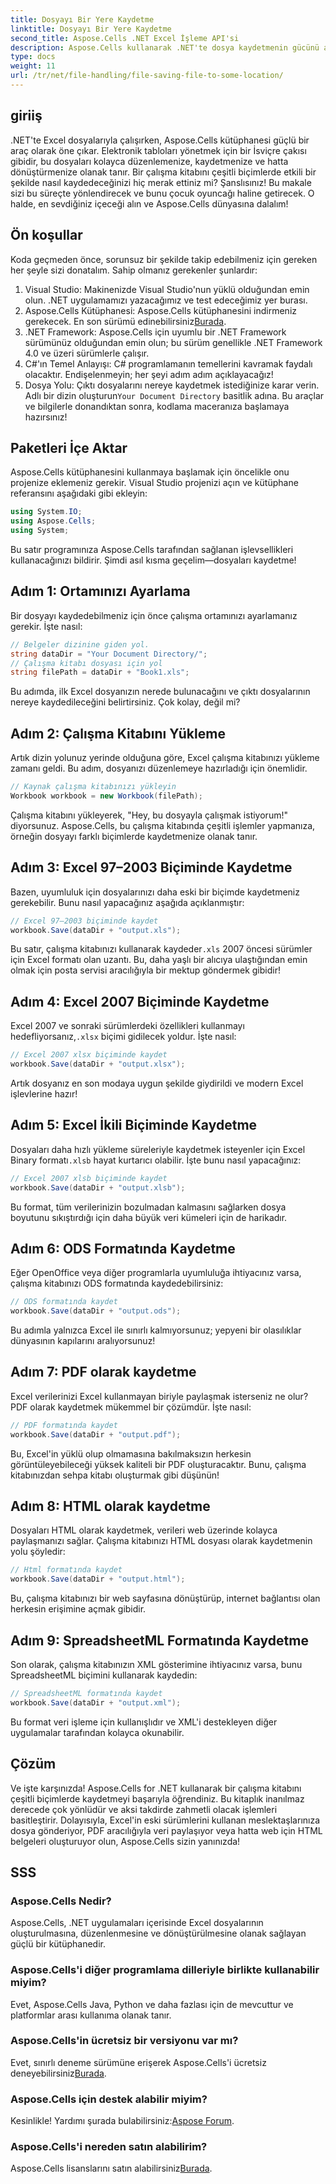```yaml
---
title: Dosyayı Bir Yere Kaydetme
linktitle: Dosyayı Bir Yere Kaydetme
second_title: Aspose.Cells .NET Excel İşleme API'si
description: Aspose.Cells kullanarak .NET'te dosya kaydetmenin gücünü açığa çıkarın. Excel dosyalarını zahmetsizce birden fazla formatta kaydetmeyi öğrenin.
type: docs
weight: 11
url: /tr/net/file-handling/file-saving-file-to-some-location/
---
```

## giriiş
.NET'te Excel dosyalarıyla çalışırken, Aspose.Cells kütüphanesi güçlü bir araç olarak öne çıkar. Elektronik tabloları yönetmek için bir İsviçre çakısı gibidir, bu dosyaları kolayca düzenlemenize, kaydetmenize ve hatta dönüştürmenize olanak tanır. Bir çalışma kitabını çeşitli biçimlerde etkili bir şekilde nasıl kaydedeceğinizi hiç merak ettiniz mi? Şanslısınız! Bu makale sizi bu süreçte yönlendirecek ve bunu çocuk oyuncağı haline getirecek. O halde, en sevdiğiniz içeceği alın ve Aspose.Cells dünyasına dalalım!
## Ön koşullar
Koda geçmeden önce, sorunsuz bir şekilde takip edebilmeniz için gereken her şeyle sizi donatalım. Sahip olmanız gerekenler şunlardır:
1. Visual Studio: Makinenizde Visual Studio'nun yüklü olduğundan emin olun. .NET uygulamamızı yazacağımız ve test edeceğimiz yer burası.
2.  Aspose.Cells Kütüphanesi: Aspose.Cells kütüphanesini indirmeniz gerekecek. En son sürümü edinebilirsiniz[Burada](https://releases.aspose.com/cells/net/).
3. .NET Framework: Aspose.Cells için uyumlu bir .NET Framework sürümünüz olduğundan emin olun; bu sürüm genellikle .NET Framework 4.0 ve üzeri sürümlerle çalışır.
4. C#'ın Temel Anlayışı: C# programlamanın temellerini kavramak faydalı olacaktır. Endişelenmeyin; her şeyi adım adım açıklayacağız!
5.  Dosya Yolu: Çıktı dosyalarını nereye kaydetmek istediğinize karar verin. Adlı bir dizin oluşturun`Your Document Directory` basitlik adına.
Bu araçlar ve bilgilerle donandıktan sonra, kodlama maceranıza başlamaya hazırsınız!
## Paketleri İçe Aktar
Aspose.Cells kütüphanesini kullanmaya başlamak için öncelikle onu projenize eklemeniz gerekir. Visual Studio projenizi açın ve kütüphane referansını aşağıdaki gibi ekleyin:
```csharp
using System.IO;
using Aspose.Cells;
using System;
```
Bu satır programınıza Aspose.Cells tarafından sağlanan işlevsellikleri kullanacağınızı bildirir. Şimdi asıl kısma geçelim—dosyaları kaydetme!
## Adım 1: Ortamınızı Ayarlama
Bir dosyayı kaydedebilmeniz için önce çalışma ortamınızı ayarlamanız gerekir. İşte nasıl:
```csharp
// Belgeler dizinine giden yol.
string dataDir = "Your Document Directory/";
// Çalışma kitabı dosyası için yol
string filePath = dataDir + "Book1.xls";
```
Bu adımda, ilk Excel dosyanızın nerede bulunacağını ve çıktı dosyalarının nereye kaydedileceğini belirtirsiniz. Çok kolay, değil mi?
## Adım 2: Çalışma Kitabını Yükleme
Artık dizin yolunuz yerinde olduğuna göre, Excel çalışma kitabınızı yükleme zamanı geldi. Bu adım, dosyanızı düzenlemeye hazırladığı için önemlidir.
```csharp
// Kaynak çalışma kitabınızı yükleyin
Workbook workbook = new Workbook(filePath);
```
Çalışma kitabını yükleyerek, "Hey, bu dosyayla çalışmak istiyorum!" diyorsunuz. Aspose.Cells, bu çalışma kitabında çeşitli işlemler yapmanıza, örneğin dosyayı farklı biçimlerde kaydetmenize olanak tanır.
## Adım 3: Excel 97–2003 Biçiminde Kaydetme
Bazen, uyumluluk için dosyalarınızı daha eski bir biçimde kaydetmeniz gerekebilir. Bunu nasıl yapacağınız aşağıda açıklanmıştır:
```csharp
// Excel 97–2003 biçiminde kaydet
workbook.Save(dataDir + "output.xls");
```
 Bu satır, çalışma kitabınızı kullanarak kaydeder`.xls` 2007 öncesi sürümler için Excel formatı olan uzantı. Bu, daha yaşlı bir alıcıya ulaştığından emin olmak için posta servisi aracılığıyla bir mektup göndermek gibidir!
## Adım 4: Excel 2007 Biçiminde Kaydetme
Excel 2007 ve sonraki sürümlerdeki özellikleri kullanmayı hedefliyorsanız,`.xlsx` biçimi gidilecek yoldur. İşte nasıl:
```csharp
// Excel 2007 xlsx biçiminde kaydet
workbook.Save(dataDir + "output.xlsx");
```
Artık dosyanız en son modaya uygun şekilde giydirildi ve modern Excel işlevlerine hazır! 
## Adım 5: Excel İkili Biçiminde Kaydetme
 Dosyaları daha hızlı yükleme süreleriyle kaydetmek isteyenler için Excel Binary formatı`.xlsb` hayat kurtarıcı olabilir. İşte bunu nasıl yapacağınız:
```csharp
// Excel 2007 xlsb biçiminde kaydet
workbook.Save(dataDir + "output.xlsb");
```
Bu format, tüm verilerinizin bozulmadan kalmasını sağlarken dosya boyutunu sıkıştırdığı için daha büyük veri kümeleri için de harikadır. 
## Adım 6: ODS Formatında Kaydetme
Eğer OpenOffice veya diğer programlarla uyumluluğa ihtiyacınız varsa, çalışma kitabınızı ODS formatında kaydedebilirsiniz:
```csharp
// ODS formatında kaydet
workbook.Save(dataDir + "output.ods");
```
Bu adımla yalnızca Excel ile sınırlı kalmıyorsunuz; yepyeni bir olasılıklar dünyasının kapılarını aralıyorsunuz!
## Adım 7: PDF olarak kaydetme
Excel verilerinizi Excel kullanmayan biriyle paylaşmak isterseniz ne olur? PDF olarak kaydetmek mükemmel bir çözümdür. İşte nasıl:
```csharp
// PDF formatında kaydet
workbook.Save(dataDir + "output.pdf");
```
Bu, Excel'in yüklü olup olmamasına bakılmaksızın herkesin görüntüleyebileceği yüksek kaliteli bir PDF oluşturacaktır. Bunu, çalışma kitabınızdan sehpa kitabı oluşturmak gibi düşünün!
## Adım 8: HTML olarak kaydetme
Dosyaları HTML olarak kaydetmek, verileri web üzerinde kolayca paylaşmanızı sağlar. Çalışma kitabınızı HTML dosyası olarak kaydetmenin yolu şöyledir:
```csharp
// Html formatında kaydet
workbook.Save(dataDir + "output.html");
```
Bu, çalışma kitabınızı bir web sayfasına dönüştürüp, internet bağlantısı olan herkesin erişimine açmak gibidir.
## Adım 9: SpreadsheetML Formatında Kaydetme
Son olarak, çalışma kitabınızın XML gösterimine ihtiyacınız varsa, bunu SpreadsheetML biçimini kullanarak kaydedin:
```csharp
// SpreadsheetML formatında kaydet
workbook.Save(dataDir + "output.xml");
```
Bu format veri işleme için kullanışlıdır ve XML'i destekleyen diğer uygulamalar tarafından kolayca okunabilir.
## Çözüm
Ve işte karşınızda! Aspose.Cells for .NET kullanarak bir çalışma kitabını çeşitli biçimlerde kaydetmeyi başarıyla öğrendiniz. Bu kitaplık inanılmaz derecede çok yönlüdür ve aksi takdirde zahmetli olacak işlemleri basitleştirir. Dolayısıyla, Excel'in eski sürümlerini kullanan meslektaşlarınıza dosya gönderiyor, PDF aracılığıyla veri paylaşıyor veya hatta web için HTML belgeleri oluşturuyor olun, Aspose.Cells sizin yanınızda!
## SSS
### Aspose.Cells Nedir?
Aspose.Cells, .NET uygulamaları içerisinde Excel dosyalarının oluşturulmasına, düzenlenmesine ve dönüştürülmesine olanak sağlayan güçlü bir kütüphanedir.
### Aspose.Cells'i diğer programlama dilleriyle birlikte kullanabilir miyim?
Evet, Aspose.Cells Java, Python ve daha fazlası için de mevcuttur ve platformlar arası kullanıma olanak tanır.
### Aspose.Cells'in ücretsiz bir versiyonu var mı?
 Evet, sınırlı deneme sürümüne erişerek Aspose.Cells'i ücretsiz deneyebilirsiniz[Burada](https://releases.aspose.com/).
### Aspose.Cells için destek alabilir miyim?
 Kesinlikle! Yardımı şurada bulabilirsiniz:[Aspose Forum](https://forum.aspose.com/c/cells/9).
### Aspose.Cells'i nereden satın alabilirim?
 Aspose.Cells lisanslarını satın alabilirsiniz[Burada](https://purchase.aspose.com/buy).

